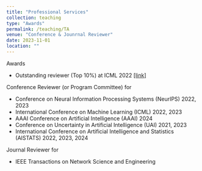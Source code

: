 ```yaml
---
title: "Professional Services"
collection: teaching
type: "Awards"
permalink: /teaching/TA
venue: "Conference & Jounrnal Reviewer"
date: 2023-11-01
location: ""
---
```


Awards
- Outstanding reviewer (Top 10%) at ICML 2022 [[link]](https://icml.cc/Conferences/2022/Reviewers)

Conference Reviewer (or Program Committee) for

- Conference on Neural Information Processing Systems (NeurIPS) 2022, 2023
- International Conference on Machine Learning (ICML) 2022, 2023
- AAAI Conference on Artificial Intelligence (AAAI) 2024
- Conference on Uncertainty in Artificial Intelligence (UAI) 2021, 2023
- International Conference on Artificial Intelligence and Statistics (AISTATS) 2022, 2023, 2024

Journal Reviewer for

- IEEE Transactions on Network Science and Engineering 
